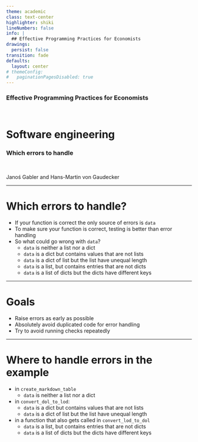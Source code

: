 ```yaml
---
theme: academic
class: text-center
highlighter: shiki
lineNumbers: false
info: |
  ## Effective Programming Practices for Economists
drawings:
  persist: false
transition: fade
defaults:
  layout: center
# themeConfig:
#   paginationPagesDisabled: true
---
```


### Effective Programming Practices for Economists

<br/>

# Software engineering

### Which errors to handle

<br/>


Janoś Gabler and Hans-Martin von Gaudecker

---

# Which errors to handle?

- If your function is correct the only source of errors is `data`
- To make sure your function is correct, testing is better than error
handling
- So what could go wrong with `data`?
  - `data` is neither a list nor a dict
  - `data` is a dict but contains values that are not lists
  - `data` is a dict of list but the list have unequal length
  - `data` is a list, but contains entries that are not dicts
  - `data` is a list of dicts but the dicts have different keys

---

# Goals

- Raise errors as early as possible
- Absolutely avoid duplicated code for error handling
- Try to avoid running checks repeatedly


---

# Where to handle errors in the example

- in `create_markdown_table`
  - `data` is neither a list nor a dict
- in `convert_dol_to_lod`:
  - `data` is a dict but contains values that are not lists
  - `data` is a dict of list but the list have unequal length
- in a function that also gets called in `convert_lod_to_dol`
  - `data` is a list, but contains entries that are not dicts
  - `data` is a list of dicts but the dicts have different keys
